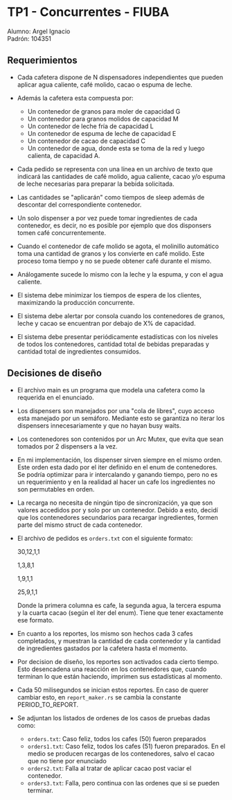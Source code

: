 # TP1 - Concurrentes - FIUBA

Alumno: Argel Ignacio  
Padrón: 104351

## Requerimientos

- Cada cafetera dispone de N dispensadores independientes que pueden aplicar agua caliente, café molido, cacao o espuma de leche.

- Además la cafetera esta compuesta por:

    - Un contenedor de granos para moler de capacidad G
    - Un contenedor para granos molidos de capacidad M
    - Un contenedor de leche fría de capacidad L
    - Un contenedor de espuma de leche de capacidad E
    - Un contenedor de cacao de capacidad C
    - Un contenedor de agua, donde esta se toma de la red y luego calienta, de capacidad A.

- Cada pedido se representa con una línea en un archivo de texto que indicará las cantidades de café molido, agua caliente, cacao y/o espuma de leche necesarias para preparar la bebida solicitada.

- Las cantidades se "aplicarán" como tiempos de sleep además de descontar del correspondiente contenedor.

- Un solo dispenser a por vez puede tomar ingredientes de cada contenedor, es decir, no es posible por ejemplo que dos disponsers tomen café concurrentemente.

- Cuando el contenedor de cafe molido se agota, el molinillo automático toma una cantidad de granos y los convierte en café molido. Este proceso toma tiempo y no se puede obtener café durante el mismo.

- Análogamente sucede lo mismo con la leche y la espuma, y con el agua caliente.

- El sistema debe minimizar los tiempos de espera de los clientes, maximizando la producción concurrente.

- El sistema debe alertar por consola cuando los contenedores de granos, leche y cacao se encuentran por debajo de X% de capacidad.

- El sistema debe presentar periódicamente estadísticas con los niveles de todos los contenedores, cantidad total de bebidas preparadas y cantidad total de ingredientes consumidos.

## Decisiones de diseño

- El archivo main es un programa que modela una cafetera como la requerida en el enunciado.

- Los dispensers son manejados por una "cola de libres", cuyo acceso esta manejado por un semáforo. Mediante esto se garantiza no iterar los dispensers innecesariamente y que no hayan busy waits.

- Los contenedores son contenidos por un Arc Mutex, que evita que sean tomados por 2 dispensers a la vez.

- En mi implementación, los dispenser sirven siempre en el mismo orden. Este orden esta dado por el iter definido en el enum de contenedores. Se podría optimizar para ir intercalando y ganando tiempo, pero no es un requerimiento y en la realidad al hacer un cafe los ingredientes no son permutables en orden.

- La recarga no necesita de ningún tipo de sincronización, ya que son valores accedidos por y solo por un contenedor. Debido a esto, decidí que los contenedores secundarios para recargar ingredientes, formen parte del mismo struct de cada contenedor.

- El archivo de pedidos es `orders.txt` con el siguiente formato:

    30,12,1,1

    1,3,8,1

    1,9,1,1

    25,9,1,1
    
    Donde la primera columna es cafe, la segunda agua, la tercera espuma y la cuarta cacao (según el iter del enum). Tiene que tener exactamente ese formato.

- En cuanto a los reportes, los mismo son hechos cada 3 cafes completados, y muestran la cantidad de cada contenedor y la cantidad de ingredientes gastados por la cafetera hasta el momento.

- Por decision de diseño, los reportes son activados cada cierto tiempo. Esto desencadena una reacción en los contenedores que, cuando terminan lo que están haciendo, imprimen sus estadísticas al momento.

- Cada 50 milisegundos se inician estos reportes. En caso de querer cambiar esto, en `report_maker.rs` se cambia la constante PERIOD_TO_REPORT.

- Se adjuntan los listados de ordenes de los casos de pruebas dadas como:

    - `orders.txt`: Caso feliz, todos los cafes (50) fueron preparados
    - `orders1.txt`: Caso feliz, todos los cafes (51) fueron preparados. En el medio se producen recargas de los contenedores, salvo el cacao que no tiene por enunciado
    - `orders2.txt`: Falla al tratar de aplicar cacao post vaciar el contenedor.
    - `orders3.txt`: Falla, pero continua con las ordenes que si se pueden terminar.